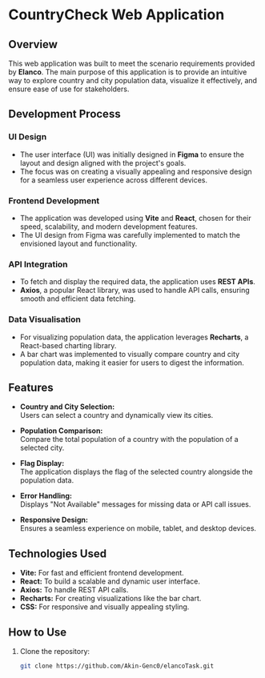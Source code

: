 # CountryCheck Web Application

## Overview
This web application was built to meet the scenario requirements provided by **Elanco**. The main purpose of this application is to provide an intuitive way to explore country and city population data, visualize it effectively, and ensure ease of use for stakeholders.

## Development Process

### UI Design
- The user interface (UI) was initially designed in **Figma** to ensure the layout and design aligned with the project's goals.
- The focus was on creating a visually appealing and responsive design for a seamless user experience across different devices.

### Frontend Development
- The application was developed using **Vite** and **React**, chosen for their speed, scalability, and modern development features.
- The UI design from Figma was carefully implemented to match the envisioned layout and functionality.

### API Integration
- To fetch and display the required data, the application uses **REST APIs**.
- **Axios**, a popular React library, was used to handle API calls, ensuring smooth and efficient data fetching.

### Data Visualisation
- For visualizing population data, the application leverages **Recharts**, a React-based charting library.
- A bar chart was implemented to visually compare country and city population data, making it easier for users to digest the information.

## Features

- **Country and City Selection:**  
  Users can select a country and dynamically view its cities.

- **Population Comparison:**  
  Compare the total population of a country with the population of a selected city.

- **Flag Display:**  
  The application displays the flag of the selected country alongside the population data.

- **Error Handling:**  
  Displays "Not Available" messages for missing data or API call issues.

- **Responsive Design:**  
  Ensures a seamless experience on mobile, tablet, and desktop devices.

## Technologies Used

- **Vite:** For fast and efficient frontend development.
- **React:** To build a scalable and dynamic user interface.
- **Axios:** To handle REST API calls.
- **Recharts:** For creating visualizations like the bar chart.
- **CSS:** For responsive and visually appealing styling.

## How to Use

1. Clone the repository:  
   ```bash
   git clone https://github.com/Akin-Genc0/elancoTask.git
